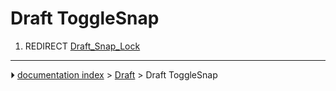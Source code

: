 # Draft ToggleSnap
1.  REDIRECT [Draft_Snap_Lock](Draft_Snap_Lock.md)



---
⏵ [documentation index](../README.md) > [Draft](Draft_Workbench.md) > Draft ToggleSnap

